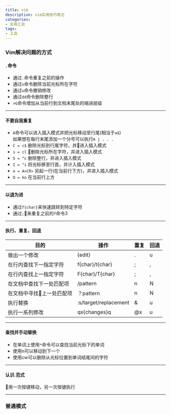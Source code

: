 ```yaml
---
title: vim
description: vim实用技巧笔记
categories:
- 实用工具
tags:
- 工具
---
```


### Vim解决问题的方式
#### `.`命令
* 通过`.`命令重复之前的操作
* 通过`x`命令删除当前光标所在字符
* 通过`u`命令撤销修改
* 通过`dd`命令删除整行
* `>G`命令增加从当前行到文档末尾处的缩进层级  

- - - -  

#### 不要自我重复
* `A`命令可以进入插入模式并把光标移动至行尾(相当于`a$`)  
    如果想在每行末尾添加一个分号可以执行`A j . . .`
* `C = c$` 删除光标到行尾字符，并进入插入模式
* `s = cl` 删除光标所在字符，并进入插入模式
* `S = ^c` 删除整行，并进入插入模式
* `I = ^i` 将光标移至行首，并计入插入模式
* `o = A<CR>` 另起一行(在当前行下方)，并进入插入模式
* `O = ko` 在当前行上方  

- - - -
#### 以退为进
* 通过`f{char}`来快速跳转到特定字符
* 通过`;`来重复之前的`f`命令3  

- - - -
#### 执行、重复、回退  

|目的|操作|重复|回退|
|-|-|-|-|
|做出一个修改|{edit}|.|u|
|在行内查找下一指定字符|f{char}/t{char}|;|,|
|在行内查找上一指定字符|F{char}/T{char}|;|,|
|在文档中查找下一处匹配项 | /pattern | n | N |
|在文档中寻找上一处匹配项 | ？pattern | n | N |
|执行替换 | :s/target/replacement | & | u |
|执行一系列修改 | qx{changes}q | @x | u |

- - - -
#### 查找并手动替换
* 在单词上使用`*`命令可以查找当前光标下的单词
* 使用n可以移动到下一个
* 使用cw可以删除从光标位置到单词结尾间的字符
  
- - - -
#### 认识.范式
用一次按键移动，另一次按键执行

- - - -
### 普通模式











